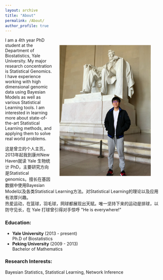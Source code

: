 ```yaml
---
layout: archive
title: "About"
permalink: /About/
author_profile: true
---
```


<img src="/pics/profile_big.png" alt="Drawing" style="width: 300px;float: right;margin: 25px" hspace="10px"/>
I am a 4th year PhD student at the Department of Biostatistics, Yale University. My major research concentration is Statistical Genomics. I have experience working with high dimensional genomic data using Bayesian Models as well as various Statistical Learning tools.    
I am interested in learning more about state-of-the-art Statistical Learning methods, and applying them to solve real world problems.

这是曾立的个人主页。   
2013年起我到康州New Haven就读 Yale 生物统计 PhD，主要研究方向是Statistical genomics。擅长在基因数据中使用Bayesian Model以及各类Statistical Learning方法。对Statistical Learning的理论以及应用有浓厚兴趣。       
热爱运动，在篮球，羽毛球，网球都展现出天赋。唯一坚持下来的运动是排球，以防守见长，在 Yale 打球曾引得对手惊呼 "He is everywhere!"   


### Education:
- **Yale University** (2013 - present)   
  Ph.D of Biostatistics
- **Peking University** (2009 - 2013)   
  Bachelor of Mathematics


### Research Interests:
Bayesian Statistics, Statistical Learning, Network Inference
